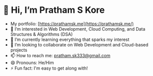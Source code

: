 # 👋 Hi, I’m Pratham S Kore
- My portfolio: [https://prathamsk.me](https://prathamsk.me/)
- 👀 I’m interested in Web Development, Cloud Computing, and Data Structures & Algorithms (DSA)
- 🌱 I’m currently learning everything that sparks my interest
- 💞️ I’m looking to collaborate on Web Development and Cloud-based projects
- 📫 How to reach me: pratham.sk333@gmail.com
- 😄 Pronouns: He/Him
- ⚡ Fun fact: I'm easy to get along with!

<!---
prathamsk333/prathamsk333 is a ✨ special ✨ repository because its `README.md` (this file) appears on your GitHub profile.
You can click the Preview link to take a look at your changes.
--->
